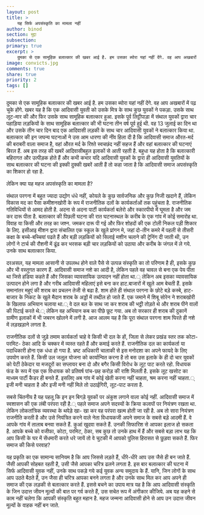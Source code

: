 ```yaml
---
layout: post
title: >
    यह सिर्फ अपसंस्कृति का मामला नहीं
author: binod
section: मुद्दा
subsection:
primary: true
excerpt: >
    दुमका से एक सामूहिक बलात्कार की खबर आई है. हम उसका ब्योरा यहां नहीं देंगे. वह आप अखबारों में पढ़ चुके होंगे. खबर यह है कि एक आदिवासी युवती को उसके मित्र के साथ कुछ युवकों ने पकड़ा. उसके साथ लूट-मार की और फिर उसके साथ सामूहिक बलात्कार हुआ.
image: convicts.jpg
comments: true
share: true
priority: 2
tags: []
---
```


दुमका से एक सामूहिक बलात्कार की खबर आई है. हम उसका ब्योरा यहां नहीं देंगे. वह आप अखबारों में पढ़ चुके होंगे. खबर यह है कि एक आदिवासी युवती को उसके मित्र के साथ कुछ युवकों ने पकड़ा. उसके साथ लूट-मार की और फिर उसके साथ सामूहिक बलात्कार हुआ. इसके पूर्व लिट्टीपाड़ा में संथाल युवकों द्वारा चार पहाड़िया लड़कियों के साथ सामूहिक बलात्कार की भी घटना तीन वर्ष पूर्व हुई थी. वह 13 जुलाई का दिन था और उसके तीन चार दिन बाद एक आदिवासी लड़की के साथ चार आदिवासी युवकों ने बलात्कार किया था. बलात्कार की इन जघन्य घटनाओं ने उस आम धारणा की नींव हिला दी है कि आदिवासी समाज औरत-मर्द की बराबरी वाला समाज है, वहां औरत मर्द के रिश्ते स्वचछंद नहीं सहज हैं और वहां बलात्कार की घटनाएं बिरल हैं. अब इस तरह की खबरें आदिवासीबहुल इलाकों से आती रहती है. बहुधा यह होता है कि बलात्कारी बहिरागत और उत्पीड़क होते हैं और कभी कभार यदि आदिवासी युवकों के द्वारा ही आदिवासी युवतियों के साथ बलात्कार की घटना की इक्की दुक्की खबरें आती हैं तो कहा जाता है कि आदिवासी समाज अपसंस्कृति का शिकार हो रहा है.

लेकिन क्या यह महज अपसंस्कृति का मामला है?

संथाल परगना में बहुत ज्यादा उद्योग धंधे नहीं, कोयले के कुछ सार्वजनिक और कुछ निजी खदाने हैं, लेकिन विकास मद का पैसा कमीशनखोरी के रूप में राजनीतिक दलों के कार्यकर्ताओं तक पहुंचता है. राजनीतिक गतिविधियों से आमद होती है. अदना से अदना पार्टी कार्यकर्ता बलेरो और स्कारपीयो में घूमता है और जम कर दारू पीता है. बलात्कार की पिछली घटना की रात घटनास्थल के करीब के एक गांव में कोई समारोह था. विवाह या किसी और तरह का जश्न. जमकर दारू पी गई और फिर शोहदों की एक टोली निकल पड़ी शिकार के लिए. इसीआइ मीशन द्वारा संचालित एक स्कूल के खुले प्रांगन मे, जहां दो-तीन कमरे में पहली से तीसरी कक्षा के बच्चे-बच्चियां पढते हैं और बड़ी लड़कियों को सिलाई मशीन चलाने की ट्रेनिंग दी जाती थी, उन लोगों ने टार्च की रौशनी में ढूंढ कर भरसक बड़ी चार लड़कियों को उठाया और करीब के जंगल में ले गये. उनके साथ बलात्कार किया.

दरअसल, यह मामला आसानी से उपलब्ध होने वाले पैसे से उत्पन्न संस्कृति का तो परिणाम है ही, इसके कुछ और भी वस्तुगत कारण हैं. आदिवासी समाज नशे का आदी है, लेकिन पहले वह चावल से बना एक पेय पीता था जिसे हडिया कहते हैं और जिसका व्यावसायिक उत्पादन नहीं होता था.् लेकिन अब इसका व्यावसायिक उत्पादन होने लगा है और गरीब आदिवासी महिलाएं इसे बना कर हाट.बाजारों में खुले आम बेचती हैं. इसके समानांतर महुएं की शराब का प्रचलन तेजी से बढा है. शाम होते ही संथाल परगना के छोटे बड़े कस्बे, हाट- बाजार के निकट के खुले मैदान शराब के अड्डों में तब्दील हो जाते हैं. एक जमाने में शिबू सोरेन ने शराबखोरी के खिलाफ अभियान चलाया था.् वे दल बल के साथ जा कर शराब की भट्ठी तोड़ते थे और शराब पीने वालों की पिटाई करते थे.् लेकिन वह अभियान कब का पीछे छूट गया. अब तो सरकार ही शराब की दुकानें ग्रामीण इलाकों में भी जबरन खोलने में लगी है. आज आलम यह है कि पूरा संथाल परगना शाम घिरते ही नशे में लड़खड़ाने लगता है.

राजनीतिक दलों से जुड़े तमाम कार्यकर्ता चाहे वे किसी भी दल के हों, जिला से लेकर प्रखंड स्तर तक कोटा- परमिट- ठेका आदि के चक्कर में व्यस्त रहते हैं और कमाई करते हैं. राजनीतिक दल का कार्यकर्ता या पदाधिकारी होना एक धंधा हो गया है. भ्रष्ट अधिकारी चालाकी से इस मनोदशा का अपने फायदे के लिए उपयोग करते हैं. किसी उल जलूल योजना को कार्यान्वित करना है तो बस उस इलाके के ही दो चार युवकों को पेटी ठेकेदार या मजदूरों का सप्लायर बना दो और बगैर किसी विरोध के लूट पाट करते रहो. विधायक फंड के रूप में एक एक विधायक को प्रतिवर्ष पांच-छह करोड़ की राशि मिलती है. इसके लूट खसोट का माध्यम पार्टी कैडर ही बनते हैं. इसलिए अब गांव में कोई खेती करना नहीं चाहता, श्रम करना नहीं चाहता.् इजी मनी चाहता है और इजी मनी नहीं मिले तो उठाईगिरी, लूट-पाट करता है.

सबसे चिंतनीय है यह पहलू कि इन इन बिगड़े युवकों पर अंकुश लगाने वाला कोई नहीं. आदिवासी समाज में स्वशासन की एक लंबी परंपरा रही है.् पहले समाज अपने सदस्यों के क्रिया कलापों पर नियंत्रण रखता था. लेकिन लोकतांत्रिक व्यवस्था के थपेड़े खा- खा कर वह परंपरा खत्म होती जा रही है. अब तो सारा नियंत्रण राजनीति करती है और उसे नियंत्रित करने वाले नेता विधायकजी अपने समाज के सबसे बड़े आदमी हैं. वे आपके गांव में तालाब बनवा सकते हैं. कुआं खुदवा सकते हैं. उनकी सिफारिश से आपका इलाज हो सकता है. आपके बच्चे को वजीफा, कोटा, परमिट, ठेका, सब कुछ तो उनके हाथ में हैं और सबसे बड़ा लाभ यह कि आप किसी के घर में सेंधमारी करते धरे जायें तो वे चुटकी में आपको पुलिस हिरासत से छुड़वा सकते हैं. फिर समाज की किसे परवाह?

यह प्रकृति का एक सामान्य सानियम है कि आप जिससे लड़ते हैं, धीरे-धीरे आप उस जैसे ही बन जाते हैं. जैसी आपकी सोहबत रहती है, उसी जैसे आपका चरित्र ढलने लगता है. इस बार बलात्कार की घटना में सिर्फ आदिवासी युवक नहीं, उनके साथ पकड़े गये कई युवक अन्य समुदाय के हैं. यानि, जिन लोगों के साथ आप उठते बैठते हैं, उन जैसा ही चरित्र आपका बनने लगता है और उनके साथ मिल कर आप अपने ही समाज की एक लड़की से बलात्कार करते हैं. इससे बचने का उपाय मात्र यह है कि आप आदिवासी संस्कृति के जिन उदात्त जीवन मूल्यों की बात पर गर्व करते हैं, उस सचेत रूप में अंगीकार कीजिये. अब यह कहने से काम नहीं चलेगा कि आपकी संस्कृति बहुत महान है. महज जन्मना आदिवासी होने से आप उन उदात्त जीवन मूल्यों के वाहक नहीं बन जाते.